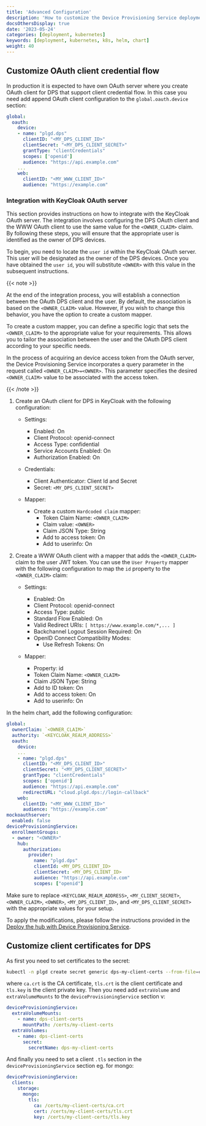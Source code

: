 ```yaml
---
title: 'Advanced Configuration'
description: 'How to customize the Device Provisioning Service deployment'
docsOthersDisplay: true
date: '2023-05-24'
categories: [deployment, kubernetes]
keywords: [deployment, kubernetes, k8s, helm, chart]
weight: 40
---
```


## Customize OAuth client credential flow

In production it is expected to have own OAuth server where you create OAuth client for DPS that support client credential flow. In this case you need add append OAuth client configuration to the `global.oauth.device` section:

```yaml
global:
  oauth:
    device:
    - name: "plgd.dps"
      clientID: "<MY_DPS_CLIENT_ID>"
      clientSecret: "<MY_DPS_CLIENT_SECRET>"
      grantType: "clientCredentials"
      scopes: ['openid']
      audience: "https://api.example.com"
    ...
    web:
      clientID: "<MY_WWW_CLIENT_ID>"
      audience: "https://example.com"
```

### Integration with KeyCloak OAuth server

This section provides instructions on how to integrate with the KeyCloak OAuth server. The integration involves configuring the DPS OAuth client and the WWW OAuth client to use the same value for the `<OWNER_CLAIM>` claim. By following these steps, you will ensure that the appropriate user is identified as the owner of DPS devices.

To begin, you need to locate the `user id` within the KeyCloak OAuth server. This user will be designated as the owner of the DPS devices. Once you have obtained the `user id`, you will substitute `<OWNER>` with this value in the subsequent instructions.

{{< note >}}

At the end of the integration process, you will establish a connection between the OAuth DPS client and the user. By default, the association is based on the `<OWNER_CLAIM>` value. However, if you wish to change this behavior, you have the option to create a custom mapper.

To create a custom mapper, you can define a specific logic that sets the `<OWNER_CLAIM>` to the appropriate value for your requirements. This allows you to tailor the association between the user and the OAuth DPS client according to your specific needs.

In the process of acquiring an device access token from the OAuth server, the Device Provisioning Service incorporates a query parameter in the request called `<OWNER_CLAIM>=<OWNER>`. This parameter specifies the desired `<OWNER_CLAIM>` value to be associated with the access token.

{{< /note >}}

1. Create an OAuth client for DPS in KeyCloak with the following configuration:

   - Settings:
     - Enabled: On
     - Client Protocol: openid-connect
     - Access Type: confidential
     - Service Accounts Enabled: On
     - Authorization Enabled: On

   - Credentials:
     - Client Authenticator: Client Id and Secret
     - Secret: `<MY_DPS_CLIENT_SECRET>`

   - Mapper:
     - Create a custom `Hardcoded claim` mapper:
       - Token Claim Name: `<OWNER_CLAIM>`
       - Claim value: `<OWNER>`
       - Claim JSON Type: String
       - Add to access token: On
       - Add to userinfo: On

2. Create a WWW OAuth client with a mapper that adds the `<OWNER_CLAIM>` claim to the user JWT token. You can use the `User Property` mapper with the following configuration to map the `id` property to the `<OWNER_CLAIM>` claim:

   - Settings:
     - Enabled: On
     - Client Protocol: openid-connect
     - Access Type: public
     - Standard Flow Enabled: On
     - Valid Redirect URIs: `[ https://www.example.com/*,... ]`
     - Backchannel Logout Session Required: On
     - OpenID Connect Compatibility Modes:
       - Use Refresh Tokens: On

   - Mapper:
     - Property: id
     - Token Claim Name: `<OWNER_CLAIM>`
     - Claim JSON Type: String
     - Add to ID token: On
     - Add to access token: On
     - Add to userinfo: On

In the helm chart, add the following configuration:

```yaml
global:
  ownerClaim: `<OWNER_CLAIM>`
  authority: `<KEYCLOAK_REALM_ADDRESS>`
  oauth:
    device:
    ...
    - name: "plgd.dps"
      clientID: "<MY_DPS_CLIENT_ID>"
      clientSecret: "<MY_DPS_CLIENT_SECRET>"
      grantType: "clientCredentials"
      scopes: ['openid']
      audience: "https://api.example.com"
      redirectURL: "cloud.plgd.dps://login-callback"
    web:
      clientID: "<MY_WWW_CLIENT_ID>"
      audience: "https://example.com"
mockoauthserver:
  enabled: false
deviceProvisioningService:
  enrollmentGroups:
  - owner: "<OWNER>"
    hub:
      authorization:
        provider:
          name: "plgd.dps"
          clientId: <MY_DPS_CLIENT_ID>
          clientSecret: <MY_DPS_CLIENT_ID>
          audience: "https://api.example.com"
          scopes: ["openid"]
```

Make sure to replace `<KEYCLOAK_REALM_ADDRESS>`, `<MY_CLIENT_SECRET>`, `<OWNER_CLAIM>`, `<OWNER>`, `<MY_DPS_CLIENT_ID>`, and `<MY_DPS_CLIENT_SECRET>` with the appropriate values for your setup.

To apply the modifications, please follow the instructions provided in the [Deploy the hub with Device Provisioning Service](../deployment.md#deploy-the-hub-with-device-provisioning-service).

## Customize client certificates for DPS

As first you need to set certificates to the secret:

```sh
kubectl -n plgd create secret generic dps-my-client-certs --from-file=ca.crt --from-file=tls.crt --from-file=tls.key
```

where `ca.crt` is the CA certificate, `tls.crt` is the client certificate and `tls.key` is the client private key. Then you need add `extraVolume` and `extraVolumeMounts` to the `deviceProvisioningService` section v:

```yaml
deviceProvisioningService:
  extraVolumeMounts:
    - name: dps-client-certs
      mountPath: /certs/my-client-certs
  extraVolumes:
    - name: dps-client-certs
      secret:
        secretName: dps-my-client-certs
```

And finally you need to set a client `.tls` section in the `deviceProvisioningService` section eg. for mongo:

```yaml
deviceProvisioningService:
  clients:
    storage:
      mongo:
        tls:
          ca: /certs/my-client-certs/ca.crt
          cert: /certs/my-client-certs/tls.crt
          key: /certs/my-client-certs/tls.key
```
